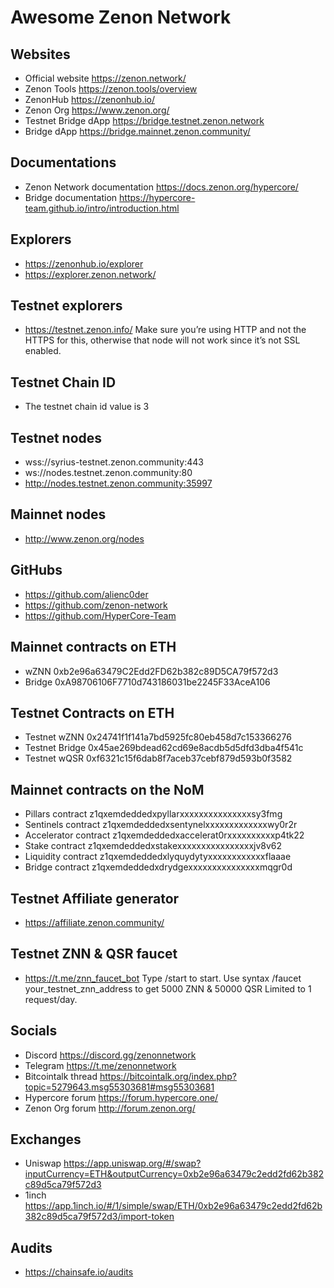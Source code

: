 
# Awesome Zenon Network

## Websites

- Official website https://zenon.network/ 
- Zenon Tools https://zenon.tools/overview 
- ZenonHub https://zenonhub.io/ 
- Zenon Org https://www.zenon.org/
- Testnet Bridge dApp https://bridge.testnet.zenon.network
- Bridge dApp https://bridge.mainnet.zenon.community/

## Documentations

- Zenon Network documentation https://docs.zenon.org/hypercore/
- Bridge documentation https://hypercore-team.github.io/intro/introduction.html  

## Explorers

- https://zenonhub.io/explorer
- https://explorer.zenon.network/

## Testnet explorers
- https://testnet.zenon.info/
  Make sure you’re using HTTP and not the HTTPS for this, otherwise that node will not work since it’s not SSL enabled.

## Testnet Chain ID
- The testnet chain id value is 3

## Testnet nodes
- wss://syrius-testnet.zenon.community:443
- ws://nodes.testnet.zenon.community:80
- http://nodes.testnet.zenon.community:35997

## Mainnet nodes
- http://www.zenon.org/nodes

## GitHubs
- https://github.com/alienc0der
- https://github.com/zenon-network
- https://github.com/HyperCore-Team

## Mainnet contracts on ETH
- wZNN 0xb2e96a63479C2Edd2FD62b382c89D5CA79f572d3
- Bridge 0xA98706106F7710d743186031be2245F33AceA106

## Testnet Contracts on ETH
- Testnet wZNN 0x24741f1f141a7bd5925fc80eb458d7c153366276
- Testnet Bridge 0x45ae269bdead62cd69e8acdb5d5dfd3dba4f541c
- Testnet wQSR 0xf6321c15f6dab8f7aceb37cebf879d593b0f3582

## Mainnet contracts on the NoM
- Pillars contract z1qxemdeddedxpyllarxxxxxxxxxxxxxxxsy3fmg
- Sentinels contract z1qxemdeddedxsentynelxxxxxxxxxxxxxwy0r2r
- Accelerator contract z1qxemdeddedxaccelerat0rxxxxxxxxxxp4tk22
- Stake contract z1qxemdeddedxstakexxxxxxxxxxxxxxxxjv8v62
- Liquidity contract z1qxemdeddedxlyquydytyxxxxxxxxxxxxflaaae
- Bridge contract z1qxemdeddedxdrydgexxxxxxxxxxxxxxxmqgr0d

## Testnet Affiliate generator
- https://affiliate.zenon.community/

## Testnet ZNN & QSR faucet
- https://t.me/znn_faucet_bot Type /start to start.
Use syntax /faucet your_testnet_znn_address to get 5000 ZNN & 50000 QSR
Limited to 1 request/day.

## Socials
- Discord https://discord.gg/zenonnetwork
- Telegram https://t.me/zenonnetwork
- Bitcointalk thread https://bitcointalk.org/index.php?topic=5279643.msg55303681#msg55303681
- Hypercore forum https://forum.hypercore.one/
- Zenon Org forum http://forum.zenon.org/

## Exchanges
- Uniswap https://app.uniswap.org/#/swap?inputCurrency=ETH&outputCurrency=0xb2e96a63479c2edd2fd62b382c89d5ca79f572d3
- 1inch https://app.1inch.io/#/1/simple/swap/ETH/0xb2e96a63479c2edd2fd62b382c89d5ca79f572d3/import-token

## Audits
- https://chainsafe.io/audits
